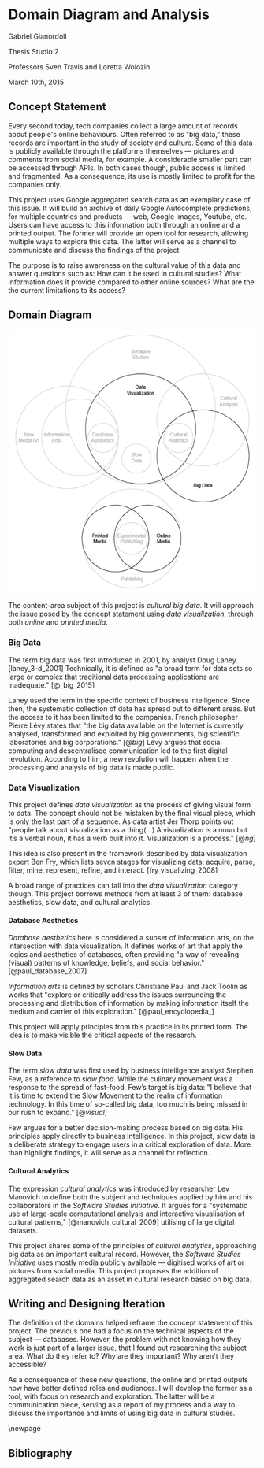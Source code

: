 # Domain Diagram and Analysis

Gabriel Gianordoli

Thesis Studio 2

Professors Sven Travis and Loretta Wolozin

March 10th, 2015


## Concept Statement

Every second today, tech companies collect a large amount of records about people's online behaviours. Often referred to as "big data," these records are important in the study of society and culture. Some of this data is publicly available through the platforms themselves — pictures and comments from social media, for example. A considerable smaller part can be accessed through APIs. In both cases though, public access is limited and fragmented. As a consequence, its use is mostly limited to profit for the companies only.

This project uses Google aggregated search data as an exemplary case of this issue. It will build an archive of daily Google Autocomplete predictions, for multiple countries and products — web, Google Images, Youtube, etc. Users can have access to this information both through an online and a printed output. The former will provide an open tool for research, allowing multiple ways to explore this data. The latter will serve as a channel to communicate and discuss the findings of the project.

The purpose is to raise awareness on the cultural value of this data and answer questions such as: How can it be used in cultural studies? What information does it provide compared to other online sources? What are the the current limitations to its access?


## Domain Diagram

![The core domains of this project (in black) and their relation to subsets and larger fields](images/domain_diagram-01.png)


The content-area subject of this project is *cultural big data*. It will approach the issue posed by the concept statement using *data visualization*, through both *online* and *printed media*.


### Big Data

The term big data was first introduced in 2001, by analyst Doug Laney. [laney_3-d_2001] Technically, it is defined as "a broad term for data sets so large or complex that traditional data processing applications are inadequate." [@_big_2015]

Laney used the term in the specific context of business intelligence. Since then, the systematic collection of data has spread out to different areas. But the access to it has been limited to the companies. French philosopher Pierre Lévy states that "the big data available on the Internet is currently analysed, transformed and exploited by big governments, big scientific laboratories and big corporations." [@_big_] Lévy argues that social computing and descentralised communication led to the first digital revolution. According to him, a new revolution will happen when the processing and analysis of big data is made public.


### Data Visualization

This project defines *data visualization* as the process of giving visual form to data. The concept should not be mistaken by the final visual piece, which is only the last part of a sequence. As data artist Jer Thorp points out "people talk about visualization as a thing(...) A visualization is a noun but it’s a verbal noun, it has a verb built into it. Visualization is a process." [@_ng_]

This idea is also present in the framework described by data visualization expert Ben Fry, which lists seven stages for visualizing data: acquire, parse, filter, mine, represent, refine, and interact. [fry_visualizing_2008]

A broad range of practices can fall into the *data visualization* category though. This project borrows methods from at least 3 of them: database aesthetics, slow data, and cultural analytics.


#### Database Aesthetics

*Database aesthetics* here is considered a subset of information arts, on the intersection with data visualization. It defines works of art that apply the logics and aesthetics of databases, often providing "a way of revealing (visual) patterns of knowledge, beliefs, and social behavior." [@paul_database_2007]

*Information arts* is defined by scholars Christiane Paul and Jack Toolin as works that "explore or critically address the issues surrounding the processing and distribution of information by making information itself the medium and carrier of this exploration." [@paul_encyclopedia_]

This project will apply principles from this practice in its printed form. The idea is to make visible the critical aspects of the research.


#### Slow Data

The term *slow data* was first used by business intelligence analyst Stephen Few, as a reference to *slow food*. While the culinary movement was a response to the spread of fast-food, Few’s target is big data: "I believe that it is time to extend the Slow Movement to the realm of information technology. In this time of so-called big data, too much is being missed in our rush to expand." [@_visual_]

Few argues for a better decision-making process based on big data. His principles apply directly to business intelligence. In this project, slow data is a deliberate strategy to engage users in a critical exploration of data. More than highlight findings, it will serve as a channel for reflection.


#### Cultural Analytics

The expression *cultural analytics* was introduced by researcher Lev Manovich to define both the subject and techniques applied by him and his collaborators in the *Software Studies Initiative*. It argues for a "systematic use of large-scale computational analysis and interactive visualisation of cultural patterns," [@manovich_cultural_2009] utilising of large digital datasets.

This project shares some of the principles of *cultural analytics*, approaching big data as an important cultural record. However, the *Software Studies Initiative* uses mostly media publicly available — digitised works of art or pictures from social media. This project proposes the addition of aggregated search data as an asset in cultural research based on big data.


## Writing and Designing Iteration

The definition of the domains helped reframe the concept statement of this project. The previous one had a focus on the technical aspects of the subject — databases. However, the problem with not knowing how they work is just part of a larger issue, that I found out researching the subject area. What do they refer to? Why are they important? Why aren't they accessible?

As a consequence of these new questions, the online and printed outputs now have better defined roles and audiences. I will develop the former as a tool, with focus on research and exploration. The latter will be a communication piece, serving as a report of my process and a way to discuss the importance and limits of using big data in cultural studies.


\newpage


## Bibliography
